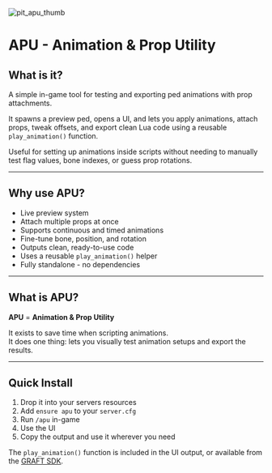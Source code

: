 ![pit_apu_thumb](https://playingintraffic.site/site/public/assets/images/resource_thumbnails/pit_apu_thumb.jpg)

# APU - Animation & Prop Utility

## What is it?

A simple in-game tool for testing and exporting ped animations with prop attachments.

It spawns a preview ped, opens a UI, and lets you apply animations, attach props, tweak offsets, and export clean Lua code using a reusable `play_animation()` function.

Useful for setting up animations inside scripts without needing to manually test flag values, bone indexes, or guess prop rotations.

---

## Why use APU?

- Live preview system  
- Attach multiple props at once  
- Supports continuous and timed animations  
- Fine-tune bone, position, and rotation  
- Outputs clean, ready-to-use code  
- Uses a reusable `play_animation()` helper  
- Fully standalone - no dependencies

---

## What is APU?

**APU** = **Animation & Prop Utility**

It exists to save time when scripting animations.  
It does one thing: lets you visually test animation setups and export the results.

---

## Quick Install

1. Drop it into your servers resources 
2. Add `ensure apu` to your `server.cfg`  
3. Run `/apu` in-game  
4. Use the UI  
5. Copy the output and use it wherever you need

The `play_animation()` function is included in the UI output, or available from the [GRAFT SDK](https://github.com/playingintraffic/graft).